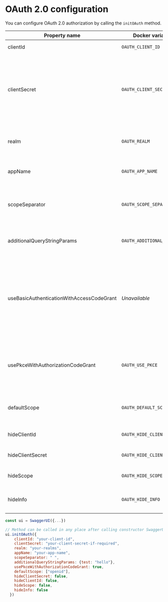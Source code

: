 # OAuth 2.0 configuration
You can configure OAuth 2.0 authorization by calling the `initOAuth` method.

Property name | Docker variable |  Description
--- | --- | ------
clientId | `OAUTH_CLIENT_ID` | Default clientId. MUST be a string
clientSecret | `OAUTH_CLIENT_SECRET` | **🚨 Never use this parameter in your production environment. It exposes cruicial security information. This feature is intended for dev/test environments only. 🚨** <br>Default clientSecret. MUST be a string
realm | `OAUTH_REALM` |realm query parameter (for oauth1) added to `authorizationUrl` and `tokenUrl`. MUST be a string
appName | `OAUTH_APP_NAME` |application name, displayed in authorization popup. MUST be a string
scopeSeparator | `OAUTH_SCOPE_SEPARATOR` |scope separator for passing scopes, encoded before calling, default value is a space (encoded value `%20`). MUST be a string
additionalQueryStringParams | `OAUTH_ADDITIONAL_PARAMS` |Additional query parameters added to `authorizationUrl` and `tokenUrl`. MUST be an object
useBasicAuthenticationWithAccessCodeGrant | _Unavailable_ |Only activated for the `accessCode` flow.  During the `authorization_code` request to the `tokenUrl`, pass the [Client Password](https://tools.ietf.org/html/rfc6749#section-2.3.1) using the HTTP Basic Authentication scheme (`Authorization` header with `Basic base64encode(client_id + client_secret)`).  The default is `false`
usePkceWithAuthorizationCodeGrant | `OAUTH_USE_PKCE` | Only applies to `authorizatonCode` (or `accessCode`) flows. [Proof Key for Code Exchange](https://tools.ietf.org/html/rfc7636) brings enhanced security for OAuth public clients. The default is `false`
defaultScope | `OAUTH_DEFAULT_SCOPE` | Pre-check scope if found in the security definition, default: `['openid']`. MUST be an array
hideClientId | `OAUTH_HIDE_CLIENT_ID` | Hide the "client id" field, default `false`. MUST be a boolean
hideClientSecret | `OAUTH_HIDE_CLIENT_SECRET` | Hide the "client secret" field, default `false`. MUST be a boolean
hideScope | `OAUTH_HIDE_SCOPE` | Hide the "scope" selector, default `false`. MUST be a boolean
hideInfo | `OAUTH_HIDE_INFO` | Hide the "OAuth2 information" paragraph, default `false`. MUST be a boolean
```javascript
const ui = SwaggerUI({...})

// Method can be called in any place after calling constructor SwaggerUIBundle
ui.initOAuth({
    clientId: "your-client-id",
    clientSecret: "your-client-secret-if-required",
    realm: "your-realms",
    appName: "your-app-name",
    scopeSeparator: " ",
    additionalQueryStringParams: {test: "hello"},
    usePkceWithAuthorizationCodeGrant: true,
    defaultScope: ["openid"],
    hideClientSecret: false,
    hideClientId: false,
    hideScope: false,
    hideInfo: false
  })
```
